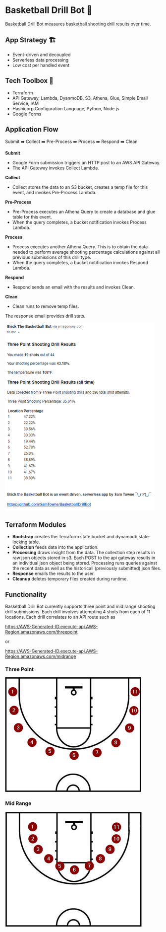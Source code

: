 # Basketball Drill Bot :basketball:

Basketball Drill Bot measures basketball shooting drill results over time.

## App Strategy :building_construction:
- Event-driven and decoupled
- Serverless data processing
- Low cost per handled event

## Tech Toolbox :toolbox:
- Terraform
- API Gateway, Lambda, DyanmoDB, S3, Athena, Glue, Simple Email Service, IAM
- Hashicorp Configuration Language, Python, Node.js
- Google Forms

## Application Flow

Submit :arrow_right: Collect :arrow_right: Pre-Process :arrow_right: Process :arrow_right: Respond :arrow_right: Clean

**Submit**
- Google Form submission triggers an HTTP post to an AWS API Gateway. 
- The API Gateway invokes Collect Lambda.

**Collect**
- Collect stores the data to an S3 bucket, creates a temp file for this event, and invokes Pre-Process Lambda.

**Pre-Process**
- Pre-Process executes an Athena Query to create a database and glue table for this event.
- When the query completes, a bucket notification invokes Process Lambda.

**Process**
- Process executes another Athena Query. This is to obtain the data needed to perform average shooting percentage calculations against all previous submissions of this drill type.
- When the query completes, a bucket notification invokes Respond Lambda.

**Respond**
- Respond sends an email with the results and invokes Clean. 

**Clean**
- Clean runs to remove temp files.

The response email provides drill stats.

![email example](img/email_example.png)


## Terraform Modules
 - **Bootstrap** creates the Terraform state bucket and dynamodb state-locking table.
 - **Collection** feeds data into the application.
 - **Processing** draws insight from the data. The collection step results in raw json objects stored in s3. Each POST to the api gateway results in an individual json object being stored. Processing runs queries against the recent data as well as the historicall (previously submitted) json files.
 - **Response** emails the results to the user.
 - **Cleanup** deletes temporary files created during runtime.

## Functionality
Basketball Drill Bot currently supports three point and mid range shooting drill submissions. Each drill involves attempting 4 shots from each of 11 locations. Each drill correlates to an API route such as 

https://AWS-Generated-ID.execute-api.AWS-Region.amazonaws.com/threepoint

or 

https://AWS-Generated-ID.execute-api.AWS-Region.amazonaws.com/midrange


### Three Point

![three point shooting locations](img/three_point.png)

### Mid Range

![mid range shooting locations](img/mid_range.png)
